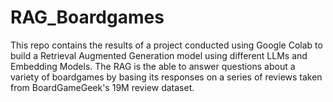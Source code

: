 # RAG_Boardgames

This repo contains the results of a project conducted using Google Colab to build a Retrieval Augmented Generation model using different LLMs and Embedding Models. The RAG is the able to answer questions about a variety of boardgames by basing its responses on a series of reviews taken from BoardGameGeek's 19M review dataset. 
